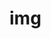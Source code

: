 <!-- generated by markdown-notes-tree -->

# img

<!-- optional markdown-notes-tree directory description starts here -->

<!-- optional markdown-notes-tree directory description ends here -->



